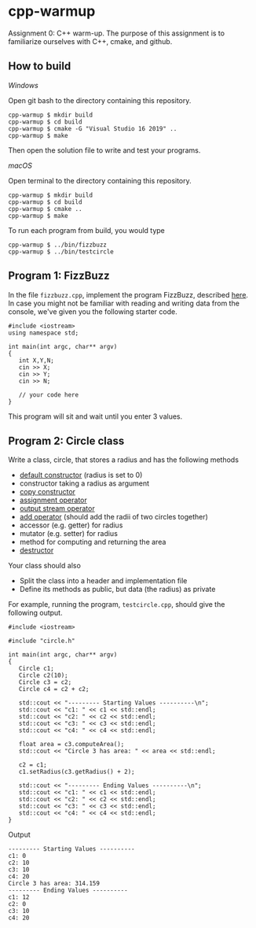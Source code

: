 # cpp-warmup

Assignment 0: C++ warm-up. The purpose of this assignment is to familiarize ourselves with C++, cmake, and github.

## How to build

*Windows*

Open git bash to the directory containing this repository.

```
cpp-warmup $ mkdir build
cpp-warmup $ cd build
cpp-warmup $ cmake -G "Visual Studio 16 2019" ..
cpp-warmup $ make
```

Then open the solution file to write and test your programs.

*macOS*

Open terminal to the directory containing this repository.

```
cpp-warmup $ mkdir build
cpp-warmup $ cd build
cpp-warmup $ cmake ..
cpp-warmup $ make
```

To run each program from build, you would type

```
cpp-warmup $ ../bin/fizzbuzz
cpp-warmup $ ../bin/testcircle
```

## Program 1: FizzBuzz

In the file `fizzbuzz.cpp`, implement the program FizzBuzz, described [here](https://open.kattis.com/problems/fizzbuzz). 
In case you might not be familiar with reading and writing data from the console, we've given you the following starter code.

```
#include <iostream>
using namespace std;

int main(int argc, char** argv)
{
   int X,Y,N;
   cin >> X;
   cin >> Y;
   cin >> N;
   
   // your code here
}
```

This program will sit and wait until you enter 3 values.

## Program 2: Circle class

Write a class, circle, that stores a radius and has the following methods

* [default constructor](https://en.cppreference.com/w/cpp/language/default_constructor) (radius is set to 0)
* constructor taking a radius as argument
* [copy constructor](https://www.tutorialspoint.com/cplusplus/cpp_copy_constructor.htm)
* [assignment operator](https://www.tutorialspoint.com/cplusplus/assignment_operators_overloading.htm)
* [output stream operator](https://www.tutorialspoint.com/cplusplus/input_output_operators_overloading.htm)
* [add operator](https://www.tutorialspoint.com/cplusplus/cpp_overloading.htm) (should add the radii of two circles together)
* accessor (e.g. getter) for radius
* mutator (e.g. setter) for radius
* method for computing and returning the area
* [destructor](https://www.tutorialspoint.com/destructors-in-cplusplus)

Your class should also

* Split the class into a header and implementation file
* Define its methods as public, but data (the radius) as private

For example, running the program, `testcircle.cpp`, should give the following output.

```
#include <iostream>

#include "circle.h"

int main(int argc, char** argv)
{
   Circle c1; 
   Circle c2(10); 
   Circle c3 = c2;
   Circle c4 = c2 + c2;

   std::cout << "--------- Starting Values ----------\n";
   std::cout << "c1: " << c1 << std::endl;
   std::cout << "c2: " << c2 << std::endl;
   std::cout << "c3: " << c3 << std::endl;
   std::cout << "c4: " << c4 << std::endl;

   float area = c3.computeArea();
   std::cout << "Circle 3 has area: " << area << std::endl;

   c2 = c1;
   c1.setRadius(c3.getRadius() + 2);

   std::cout << "--------- Ending Values ----------\n";
   std::cout << "c1: " << c1 << std::endl;
   std::cout << "c2: " << c2 << std::endl;
   std::cout << "c3: " << c3 << std::endl;
   std::cout << "c4: " << c4 << std::endl;
}
```

Output

```
--------- Starting Values ----------
c1: 0
c2: 10
c3: 10
c4: 20
Circle 3 has area: 314.159
--------- Ending Values ----------
c1: 12
c2: 0
c3: 10
c4: 20
```
